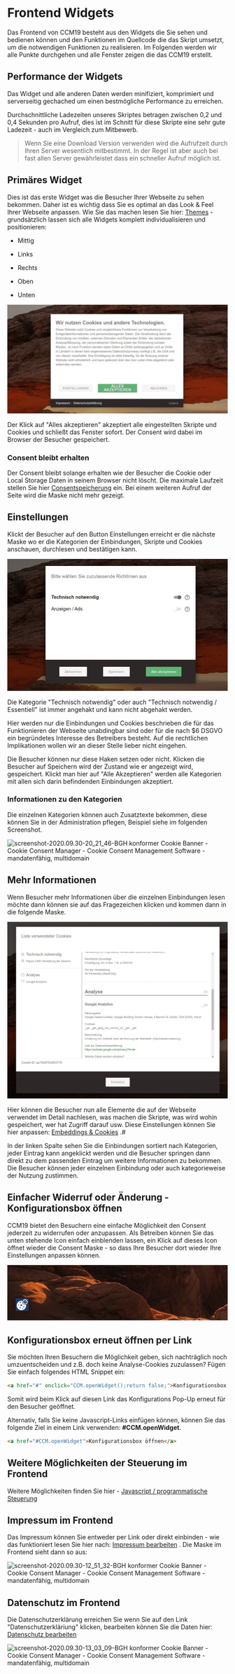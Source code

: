# Frontend Widgets

Das Frontend von CCM19 besteht aus den Widgets die Sie sehen und bedienen können und den Funktionen im Quellcode die das Skript umsetzt, um die notwendigen Funktionen zu realisieren. Im Folgenden werden wir alle Punkte durchgehen und alle Fenster zeigen die das CCM19 erstellt.



## Performance der Widgets

Das Widget und alle anderen Daten werden minifiziert, komprimiert und serverseitig gechached um einen bestmögliche Performance zu erreichen. 

Durchschnittliche Ladezeiten unseres Skriptes betragen zwischen 0,2 und 0,4 Sekunden pro Aufruf, dies ist im Schnitt für diese Skripte eine sehr gute Ladezeit - auch im Vergleich zum Mitbewerb.

> Wenn Sie eine Download Version verwenden wird die Aufrufzeit durch Ihren Server wesentlich mitbestimmt. In der Regel ist aber auch bei fast allen Server gewährleistet dass ein schneller Aufruf möglich ist.



## Primäres Widget

Dies ist das erste Widget was die Besucher Ihrer Webseite zu sehen bekommen. Daher ist es wichtig dass Sie es optimal an das Look & Feel Ihrer Webseite anpassen. Wie Sie das machen lesen Sie hier: [Themes](../funktionen/themes.md) - grundsätzlich lassen sich alle Widgets komplett individualisieren und positionieren:

* Mittig

* Links

* Rechts

* Oben

* Unten

  

![screenshot-2020.09.30-16_13_37-CCM19 - Cookie Consent Management Software](../assets/screenshot-2020.09.30-16_13_37-CCM19%20-%20Cookie%20Consent%20Management%20Software.jpg)

Der Klick auf "Alles akzeptieren" akzeptiert alle eingestellten Skripte und Cookies und schließt das Fenster sofort. Der Consent wird dabei im Browser der Besucher gespeichert.

### Consent bleibt erhalten

Der Consent bleibt solange erhalten wie der Besucher die Cookie oder Local Storage Daten in seinem Browser nicht löscht. Die maximale Laufzeit stellen Sie hier [Consentspeicherung](../system-und-co/consent-speicherung.md) ein.  Bei einem weiteren Aufruf der Seite wird die Maske nicht mehr gezeigt.

## Einstellungen

Klickt der Besucher auf den Button Einstellungen erreicht er die nächste Maske wo er die Kategorien der Einbindungen, Skripte und Cookies anschauen, durchlesen und bestätigen kann.

 ![screenshot-2020.09.30-16_15_54-CCM19 - Cookie Consent Management Software](../assets/screenshot-2020.09.30-16_15_54-CCM19%20-%20Cookie%20Consent%20Management%20Software.jpg)

Die Kategorie "Technisch notwendig" oder auch "Technisch notwendig / Essentiell" ist immer angehakt und kann nicht abgehakt werden. 

Hier werden nur die Einbindungen und Cookies beschrieben die für das Funktionieren der Webseite unabdingbar sind oder für die nach $6 DSGVO ein begründetes Interesse des Betreibers besteht. Auf die rechtlichen Implikationen wollen wir an dieser Stelle lieber nicht eingehen.

Die Besucher können nur diese Haken setzen oder nicht. Klicken die Besucher auf Speichern wird der Zustand wie er angezeigt wird, gespeichert. Klickt man hier auf "Alle Akzeptieren" werden alle Kategorien mit allen sich darin befindenden Einbindungen akzeptiert.

### Informationen zu den Kategorien

Die einzelnen Kategorien können auch Zusatztexte bekommen, diese können Sie in der Administration pflegen, Beispiel siehe im folgenden Screenshot.

![screenshot-2020.09.30-20_21_46-BGH konformer Cookie Banner - Cookie Consent Manager - Cookie Consent Management Software - mandatenfähig, multidomain](../assets/screenshot-2020.09.30-20_21_46-BGH%20konformer%20Cookie%20Banner%20-%20Cookie%20Consent%20Manager%20-%20Cookie%20Consent%20Management%20Software%20-%20mandatenf%C3%A4hig,%20multidomain.jpg)



## Mehr Informationen

Wenn Besucher mehr Informationen über die einzelnen Einbindungen lesen möchte dann können sie auf das Fragezeichen klicken und kommen dann in die folgende Maske.

![screenshot-2020.09.30-16_39_00-CCM19 - Cookie Consent Management Software](../assets/screenshot-2020.09.30-16_39_00-CCM19%20-%20Cookie%20Consent%20Management%20Software.jpg)

Hier können die Besucher nun alle Elemente die auf der Webseite verwendet im Detail nachlesen, was machen die Skripte, was wird wohin gespeichert, wer hat Zugriff darauf usw. Diese Einstellungen können Sie hier anpassen:  [Embeddings & Cookies](../funktionen/cookies-und-andere.md) .#

In der linken Spalte sehen Sie die Einbindungen sortiert nach Kategorien, jeder Eintrag kann angeklickt werden und die Besucher springen dann direkt zu dem passenden Eintrag um weitere Informationen zu bekommen. Die Besucher können jeder einzelnen Einbindung oder auch kategorieweise der Nutzung zustimmen.



## Einfacher Widerruf oder Änderung - Konfigurationsbox öffnen

CCM19 bietet den Besuchern eine einfache Möglichkeit den Consent jederzeit zu widerrufen oder anzupassen. Als Betreiben können Sie das unten stehende Icon einfach einblenden lassen, ein Klick auf dieses Icon öffnet wieder die Consent Maske - so dass Ihre Besucher dort wieder Ihre Einstellungen anpassen können.



![screenshot-2020.09.29-13_59_03-CCM19 - Cookie Consent Management Software](../assets/screenshot-2020.09.29-13_59_03-CCM19%20-%20Cookie%20Consent%20Management%20Software.jpg)



## Konfigurationsbox erneut öffnen per Link

Sie möchten Ihren Besuchern die Möglichkeit geben, sich nachträglich noch umzuentscheiden und z.B. doch keine Analyse-Cookies zuzulassen? Fügen Sie einfach folgendes HTML Snippet ein:

``` html
<a href="#" onclick="CCM.openWidget();return false;">Konfigurationsbox öffnen</a>
```

Somit wird beim Klick auf diesen Link das Konfigurations Pop-Up erneut für den Besucher geöffnet.

Alternativ, falls Sie keine Javascript-Links einfügen können, können Sie das folgende Ziel in einem Link verwenden: **#CCM.openWidget**.

```html
<a href="#CCM.openWidget">Konfigurationsbox öffnen</a>
```



## Weitere Möglichkeiten der Steuerung im Frontend

Weitere Möglichkeiten finden Sie hier -  [Javascript / programmatische Steuerung](../api/javascript-apis.md) 



## Impressum im Frontend

Das Impressum können Sie entweder per Link oder direkt einbinden - wie das funktioniert lesen Sie hier nach:  [Impressum bearbeiten](../funktionen/impressum.md) . Die Maske im Frontend sieht dann so aus:

![screenshot-2020.09.30-12_51_32-BGH konformer Cookie Banner - Cookie Consent Manager - Cookie Consent Management Software - mandatenfähig, multidomain](../assets/screenshot-2020.09.30-12_51_32-BGH%20konformer%20Cookie%20Banner%20-%20Cookie%20Consent%20Manager%20-%20Cookie%20Consent%20Management%20Software%20-%20mandatenf%C3%A4hig,%20multidomain.jpg)



## Datenschutz im Frontend

Die Datenschutzerklärung erreichen Sie wenn Sie auf den Link "Datenschutzerkläriung" klicken, bearbeiten können Sie die Daten hier:  [Datenschutz bearbeiten](../funktionen/datenschutz.md) 



![screenshot-2020.09.30-13_03_09-BGH konformer Cookie Banner - Cookie Consent Manager - Cookie Consent Management Software - mandatenfähig, multidomain](../assets/screenshot-2020.09.30-13_03_09-BGH%20konformer%20Cookie%20Banner%20-%20Cookie%20Consent%20Manager%20-%20Cookie%20Consent%20Management%20Software%20-%20mandatenf%C3%A4hig,%20multidomain.jpg)
